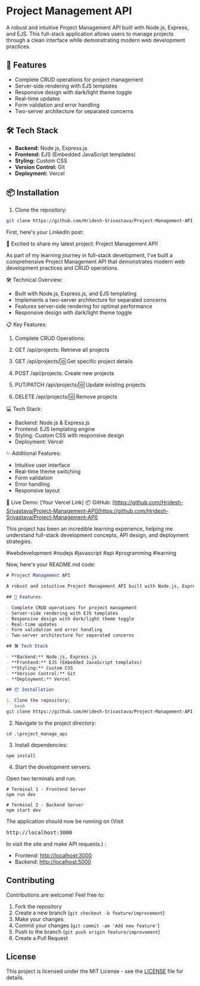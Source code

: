 # Project Management API

A robust and intuitive Project Management API built with Node.js, Express, and EJS. This full-stack application allows users to manage projects through a clean interface while demonstrating modern web development practices.

## 🚀 Features

- Complete CRUD operations for project management
- Server-side rendering with EJS templates
- Responsive design with dark/light theme toggle
- Real-time updates
- Form validation and error handling
- Two-server architecture for separated concerns

## 🛠️ Tech Stack

- **Backend:** Node.js, Express.js
- **Frontend:** EJS (Embedded JavaScript templates)
- **Styling:** Custom CSS
- **Version Control:** Git
- **Deployment:** Vercel

## 📦 Installation

1. Clone the repository:
```bash
git clone https://github.com/Hridesh-Srivastava/Project-Management-API.git
```

First, here's your LinkedIn post:

🚀 Excited to share my latest project: Project Management API!

As part of my learning journey in full-stack development, I've built a comprehensive Project Management API that demonstrates modern web development practices and CRUD operations.

🛠️ Technical Overview:

- Built with Node.js, Express.js, and EJS templating
- Implements a two-server architecture for separated concerns
- Features server-side rendering for optimal performance
- Responsive design with dark/light theme toggle


📋 Key Features:

1. Complete CRUD Operations:

1. GET /api/projects: Retrieve all projects
2. GET /api/projects/:id: Get specific project details
3. POST /api/projects: Create new projects
4. PUT/PATCH /api/projects/:id: Update existing projects
5. DELETE /api/projects/:id: Remove projects





💻 Tech Stack:

- Backend: Node.js & Express.js
- Frontend: EJS templating engine
- Styling: Custom CSS with responsive design
- Deployment: Vercel


✨ Additional Features:

- Intuitive user interface
- Real-time theme switching
- Form validation
- Error handling
- Responsive layout


🔗 Live Demo: [Your Vercel Link]
📦 GitHub: [https://github.com/Hridesh-Srivastava/Project-Management-API](https://github.com/Hridesh-Srivastava/Project-Management-API)

This project has been an incredible learning experience, helping me understand full-stack development concepts, API design, and deployment strategies.

#webdevelopment #nodejs #javascript #api #programming #learning

Now, here's your README.md code:

```markdown
# Project Management API

A robust and intuitive Project Management API built with Node.js, Express, and EJS. This full-stack application allows users to manage projects through a clean interface while demonstrating modern web development practices.

## 🚀 Features

- Complete CRUD operations for project management
- Server-side rendering with EJS templates
- Responsive design with dark/light theme toggle
- Real-time updates
- Form validation and error handling
- Two-server architecture for separated concerns

## 🛠️ Tech Stack

- **Backend:** Node.js, Express.js
- **Frontend:** EJS (Embedded JavaScript templates)
- **Styling:** Custom CSS
- **Version Control:** Git
- **Deployment:** Vercel

## 📦 Installation

1. Clone the repository:
```bash
git clone https://github.com/Hridesh-Srivastava/Project-Management-API.git
```

2. Navigate to the project directory:


```
cd .\project_manage_api
```

3. Install dependencies:


```
npm install
```

4. Start the development servers:


Open two terminals and run:

```
# Terminal 1 - Frontend Server
npm run dev

# Terminal 2 - Backend Server
npm start dev
```

The application should now be running on (Visit <pre>http://localhost:3000</pre> to visit the site and make API requests.) :

- Frontend: [http://localhost:3000](http://localhost:3000)
- Backend: [http://localhost:5000](http://localhost:5000)


## Contributing

Contributions are welcome! Feel free to:

1. Fork the repository
2. Create a new branch (`git checkout -b feature/improvement`)
3. Make your changes
4. Commit your changes (`git commit -am 'Add new feature'`)
5. Push to the branch (`git push origin feature/improvement`)
6. Create a Pull Request


## License

This project is licensed under the MIT License - see the <a href="LICENSE">LICENSE</a> file for details.
